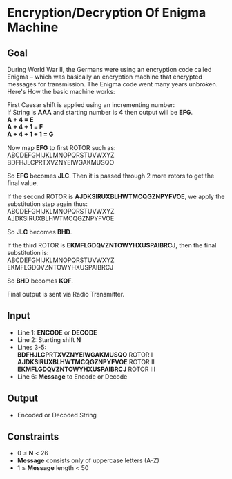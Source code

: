 # Encryption/Decryption Of Enigma Machine

## Goal

During World War II, the Germans were using an encryption code called
Enigma – which was basically an encryption machine that encrypted messages for
transmission. The Enigma code went many years unbroken. Here's How the basic
machine works:

First Caesar shift is applied using an incrementing number: \
If String is **AAA** and starting number is **4** then output will be **EFG**. \
**A + 4 = E** \
**A + 4 + 1 = F** \
**A + 4 + 1 + 1 = G**

Now map **EFG** to first ROTOR such as: \
ABCDEFGHIJKLMNOPQRSTUVWXYZ \
BDFHJLCPRTXVZNYEIWGAKMUSQO

So **EFG** becomes **JLC**. Then it is passed through 2 more rotors to get the
final value.

If the second ROTOR is **AJDKSIRUXBLHWTMCQGZNPYFVOE**, we apply the
substitution step again thus: \
ABCDEFGHIJKLMNOPQRSTUVWXYZ \
AJDKSIRUXBLHWTMCQGZNPYFVOE

So **JLC** becomes **BHD**.

If the third ROTOR is **EKMFLGDQVZNTOWYHXUSPAIBRCJ**, then the final
substitution is: \
ABCDEFGHIJKLMNOPQRSTUVWXYZ \
EKMFLGDQVZNTOWYHXUSPAIBRCJ

So **BHD** becomes **KQF**.

Final output is sent via Radio Transmitter.

## Input

-   Line 1: **ENCODE** or **DECODE**
-   Line 2: Starting shift **N**
-   Lines 3-5: \
    **BDFHJLCPRTXVZNYEIWGAKMUSQO** ROTOR I \
    **AJDKSIRUXBLHWTMCQGZNPYFVOE** ROTOR II \
    **EKMFLGDQVZNTOWYHXUSPAIBRCJ** ROTOR III
-   Line 6: **Message** to Encode or Decode

## Output

-   Encoded or Decoded String

## Constraints

-   0 &leq; **N** &lt; 26
-   **Message** consists only of uppercase letters (A-Z)
-   1 &leq; **Message** length &lt; 50
